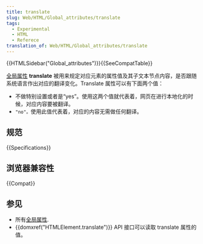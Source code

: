 ```yaml
---
title: translate
slug: Web/HTML/Global_attributes/translate
tags:
  - Experimental
  - HTML
  - Referece
translation_of: Web/HTML/Global_attributes/translate
---
```

{{HTMLSidebar("Global_attributes")}}{{SeeCompatTable}}

[全局属性](/en-US/docs/Web/HTML/Global_attributes) **translate** 被用来规定对应元素的属性值及其子文本节点内容，是否跟随系统语言作出对应的翻译变化。Translate 属性可以有下面两个值：

- 不做特别设置或者是“yes”。使用这两个值就代表着，网页在进行本地化的时候，对应内容要被翻译。
- `"no"。`使用此值代表着，对应的内容无需做任何翻译。

## 规范

{{Specifications}}

## 浏览器兼容性

{{Compat}}

## 参见

- 所有[全局属性](/en-US/docs/Web/HTML/Global_attributes).
- {{domxref("HTMLElement.translate")}} API 接口可以读取 translate 属性的值。
